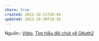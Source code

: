 ```yaml
---
share: true
created: 2023-10-21T20:49
updated: 2023-10-30T18:19
---
```

Nguồn:: [Viblo](Viblo.md), [Tìm hiểu đôi chút về OAuth2](https://viblo.asia/p/tim-hieu-doi-chut-ve-oauth2-eW65GvMLlDO)
